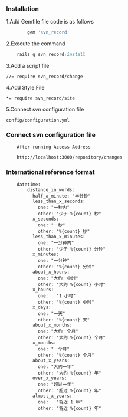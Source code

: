 
### Installation
	
1.Add Gemfile file code is as follows
```ruby
		gem 'svn_record'
```
2.Execute the command 

```ruby
	rails g svn_record:install
```
3.Add a script file 

	//= require svn_record/change
	
4.Add Style File

	*= require svn_record/site
	
5.Connect svn configuration file
	
	config/configuration.yml
		

### Connect svn configuration file
		After running Access Address
	
		http://localhost:3000/repository/changes
		
### International reference format

		datetime:
		    distance_in_words:
		      half_a_minute: "半分钟"
		      less_than_x_seconds:
		        one: "一秒内"
		        other: "少于 %{count} 秒"
		      x_seconds:
		        one: "一秒"
		        other: "%{count} 秒"
		      less_than_x_minutes:
		        one: "一分钟内"
		        other: "少于 %{count} 分钟"
		      x_minutes:
		        one: "一分钟"
		        other: "%{count} 分钟"
		      about_x_hours:
		        one: "大约一小时"
		        other: "大约 %{count} 小时"
		      x_hours:
		        one:   "1 小时"
		        other: "%{count} 小时"
		      x_days:
		        one: "一天"
		        other: "%{count} 天"
		      about_x_months:
		        one: "大约一个月"
		        other: "大约 %{count} 个月"
		      x_months:
		        one: "一个月"
		        other: "%{count} 个月"
		      about_x_years:
		        one: "大约一年"
		        other: "大约 %{count} 年"
		      over_x_years:
		        one: "超过一年"
		        other: "超过 %{count} 年"
		      almost_x_years:
		        one:   "将近 1 年"
		        other: "将近 %{count} 年"


